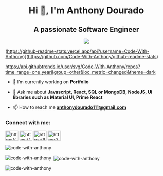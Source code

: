 <h1 align="center">Hi 👋, I'm Anthony Dourado</h1>
<h2 align="center">A passionate Software Engineer</h2>

<p align="center">
  <a href="https://skillicons.dev">
    <img src="https://skillicons.dev/icons?i=html,css,js,react,nodejs,express,mongodb,mysql,git,kubernetes,docker" />
  </a>
</p>

(https://github-readme-stats.vercel.app/api?username=Code-With-Anthony)](https://github.com/Code-With-Anthony/github-readme-stats)

https://api.githubtrends.io/user/svg/Code-With-Anthony/repos?time_range=one_year&group=other&loc_metric=changed&theme=dark

- 🔭 I’m currently working on **Portfolio**

- 💬 Ask me about **Javascript, React, SQL or MongoDB, NodeJS, Ui libraries such as Material UI, Prime React**

- 📫 How to reach me **anthonydourado111@gmail.com**

<h3 align="left">Connect with me:</h3>
<p align="left">
<a href="https://linkedin.com/in/https://www.linkedin.com/in/anthony-dourado/" target="blank"><img align="center" src="https://raw.githubusercontent.com/rahuldkjain/github-profile-readme-generator/master/src/images/icons/Social/linked-in-alt.svg" alt="https://www.linkedin.com/in/anthony-dourado/" height="30" width="40" /></a>
<a href="https://www.hackerrank.com/https://www.hackerrank.com/profile/anthonydourado11" target="blank"><img align="center" src="https://raw.githubusercontent.com/rahuldkjain/github-profile-readme-generator/master/src/images/icons/Social/hackerrank.svg" alt="https://www.hackerrank.com/profile/anthonydourado11" height="30" width="40" /></a>
<a href="https://www.leetcode.com/https://leetcode.com/u/anthonydourado111/" target="blank"><img align="center" src="https://raw.githubusercontent.com/rahuldkjain/github-profile-readme-generator/master/src/images/icons/Social/leet-code.svg" alt="https://leetcode.com/u/anthonydourado111/" height="30" width="40" /></a>
<a href="https://auth.geeksforgeeks.org/user/https://www.geeksforgeeks.org/user/anthonydorxyf/" target="blank"><img align="center" src="https://raw.githubusercontent.com/rahuldkjain/github-profile-readme-generator/master/src/images/icons/Social/geeks-for-geeks.svg" alt="https://www.geeksforgeeks.org/user/anthonydorxyf/" height="30" width="40" /></a>
</p>

<p align="left"> <img src="https://komarev.com/ghpvc/?username=code-with-anthony&label=Profile%20views&color=0e75b6&style=flat" alt="code-with-anthony" /> </p>
<p><img align="left" src="https://github-readme-stats.vercel.app/api/top-langs?username=code-with-anthony&show_icons=true&locale=en&layout=compact" alt="code-with-anthony" /></p>

<p>&nbsp;<img align="center" src="https://github-readme-stats.vercel.app/api?username=code-with-anthony&show_icons=true&locale=en" alt="code-with-anthony" /></p>

<p><img align="center" src="https://github-readme-streak-stats.herokuapp.com/?user=code-with-anthony&" alt="code-with-anthony" /></p>
